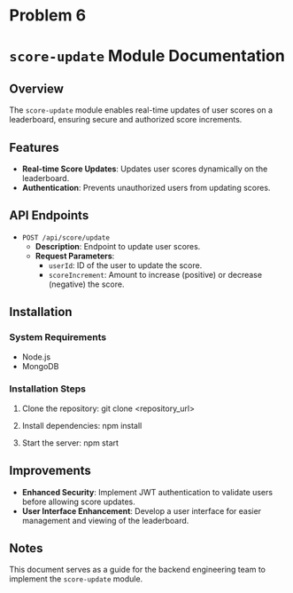 <!-- @format -->

# Problem 6

# `score-update` Module Documentation

## Overview

The `score-update` module enables real-time updates of user scores on a
leaderboard, ensuring secure and authorized score increments.

## Features

- **Real-time Score Updates**: Updates user scores dynamically on the
  leaderboard.
- **Authentication**: Prevents unauthorized users from updating scores.

## API Endpoints

- `POST /api/score/update`
  - **Description**: Endpoint to update user scores.
  - **Request Parameters**:
    - `userId`: ID of the user to update the score.
    - `scoreIncrement`: Amount to increase (positive) or decrease (negative) the
      score.

## Installation

### System Requirements

- Node.js
- MongoDB

### Installation Steps

1. Clone the repository: git clone <repository_url>

2. Install dependencies: npm install

3. Start the server: npm start

## Improvements

- **Enhanced Security**: Implement JWT authentication to validate users before
  allowing score updates.
- **User Interface Enhancement**: Develop a user interface for easier management
  and viewing of the leaderboard.

## Notes

This document serves as a guide for the backend engineering team to implement
the `score-update` module.
